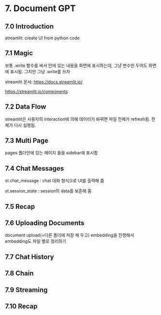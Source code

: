 # 7. Document GPT
## 7.0 Introduction
streamlit: create UI from python code
## 7.1 Magic
보통 .write 함수를 써서 안에 있는 내용을 화면에 표시하는데, 그냥 변수만 두어도 화면에 표시됨. 그치만 그냥 .write를 쓰자

streamlit 문서: https://docs.streamlit.io/

https://streamlit.io/components
## 7.2 Data Flow
streamlit은 사용자의 interaction에 의해 데이터가 바뀌면 파일 전체가 refresh됨. 전체가 다시 실행됨.
## 7.3 Multi Page
pages 폴더안에 있는 페이지 들을 sidebar에 표시함
## 7.4 Chat Messages
st.chat_message : chat 대화 형식으로 UI를 출력해 줌

st.session_state : session의 data를 보존해 줌
## 7.5 Recap
## 7.6 Uploading Documents
document upload(=다른 폴더에 저장 해 두고) embedding을 진행해서 embedding도 파일 별로 정리하기
## 7.7 Chat History
## 7.8 Chain
## 7.9 Streaming
## 7.10 Recap